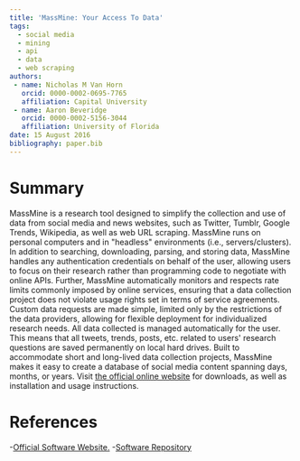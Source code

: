 ```yaml
---
title: 'MassMine: Your Access To Data'
tags:
  - social media
  - mining
  - api
  - data
  - web scraping
authors:
 - name: Nicholas M Van Horn
   orcid: 0000-0002-0695-7765
   affiliation: Capital University
 - name: Aaron Beveridge
   orcid: 0000-0002-5156-3044
   affiliation: University of Florida
date: 15 August 2016
bibliography: paper.bib
---
```


# Summary

MassMine is a research tool designed to simplify the collection and use of data from social media and news websites, such as Twitter, Tumblr, Google Trends, Wikipedia, as well as web URL scraping. MassMine runs on personal computers and in "headless" environments (i.e., servers/clusters). In addition to searching, downloading, parsing, and storing data, MassMine handles any authentication credentials on behalf of the user, allowing users to focus on their research rather than programming code to negotiate with online APIs. Further, MassMine automatically monitors and respects rate limits commonly imposed by online services, ensuring that a data collection project does not violate usage rights set in terms of service agreements. Custom data requests are made simple, limited only by the restrictions of the data providers, allowing for flexible deployment for individualized research needs. All data collected is managed automatically for the user. This means that all tweets, trends, posts, etc. related to users' research questions are saved permanently on local hard drives. Built to accommodate short and long-lived data collection projects, MassMine makes it easy to create a database of social media content spanning days, months, or years. Visit [the official online website](http://www.massmine.org) for downloads, as well as installation and usage instructions.

# References

-[Official Software Website.](http://www.massmine.org)
-[Software Repository](https://github.com/n3mo/massmine)
